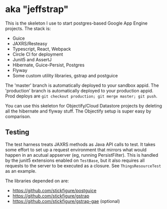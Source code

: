 # aka "jeffstrap"

This is the skeleton I use to start postgres-based Google App Engine projects. The stack is:

 * Guice
 * JAXRS/Resteasy
 * Typescript, React, Webpack
 * Circle CI for deployment
 * Junit5 and AssertJ
 * Hibernate, Guice-Persist, Postgres
 * Flyway
 * Some custom utility libraries, gstrap and postguice
 
The 'master' branch is automatically deployed to your sandbox appid. The 'production' branch is automatically deployed to your production appid. Prod deploys are `git checkout production; git merge master; git push`.

You can use this skeleton for Objectify/Cloud Datastore projects by deleting all the hibernate and flyway stuff. The Objectify setup is super easy by comparison.

## Testing

The test harness treats JAXRS methods as Java API calls to test. It takes some effort to set up a request environment that mirrors what would happen in an acutual appserver (eg, running PersistFilter). This is handled by the junit5 extensions enabled on `TestBase`, but it also requires all requests to the server to be executed as a closure. See `ThingsResourceTest` as an example.  
 
The libraries depended on are:

 * https://github.com/stickfigure/postguice
 * https://github.com/stickfigure/gstrap
 * https://github.com/stickfigure/gstrap-gae (optional)
